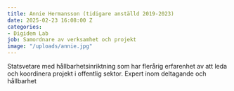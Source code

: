 ```yaml
---
title: Annie Hermansson (tidigare anställd 2019-2023)
date: 2025-02-23 16:08:00 Z
categories:
- Digidem Lab
job: Samordnare av verksamhet och projekt
image: "/uploads/annie.jpg"
---
```


Statsvetare med hållbarhetsinriktning som har flerårig erfarenhet av att leda och koordinera projekt i offentlig sektor. Expert inom deltagande och hållbarhet
